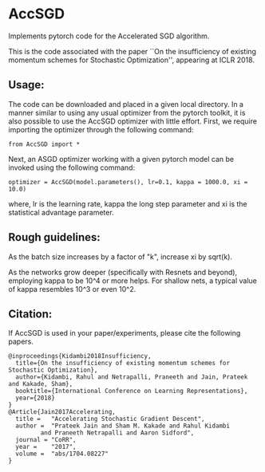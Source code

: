 # AccSGD
Implements pytorch code for the Accelerated SGD algorithm.

This is the code associated with the paper ``On the insufficiency of existing momentum schemes for Stochastic Optimization'', appearing at ICLR 2018. 

## Usage:

The code can be downloaded and placed in a given local directory. In a manner similar to using any usual optimizer from the pytorch toolkit, it is also possible to use the AccSGD optimizer with little effort.
First, we require importing the optimizer through the following command:

```
from AccSGD import *
```

Next, an ASGD optimizer working with a given pytorch model can be invoked using the following command:

```
optimizer = AccSGD(model.parameters(), lr=0.1, kappa = 1000.0, xi = 10.0)
```

where, lr is the learning rate, kappa the long step parameter and xi is the statistical advantage parameter.

## Rough guidelines: 

As the batch size increases by a factor of "k", increase xi by sqrt(k).

As the networks grow deeper (specifically with Resnets and beyond), employing kappa to be 10^4 or more helps. For shallow nets, a typical value of kappa resembles 10^3 or even 10^2.

## Citation:

If AccSGD is used in your paper/experiments, please cite the following papers.

```
@inproceedings{Kidambi2018Insufficiency,
  title={On the insufficiency of existing momentum schemes for Stochastic Optimization},
  author={Kidambi, Rahul and Netrapalli, Praneeth and Jain, Prateek and Kakade, Sham},
  booktitle={International Conference on Learning Representations},
  year={2018}
}
@Article{Jain2017Accelerating,
  title =	"Accelerating Stochastic Gradient Descent",
  author =	"Prateek Jain and Sham M. Kakade and Rahul Kidambi
		 and Praneeth Netrapalli and Aaron Sidford",
  journal =	"CoRR",
  year = 	"2017",
  volume =	"abs/1704.08227"
}
```
